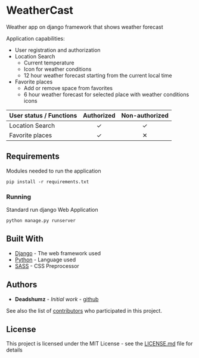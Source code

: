 # WeatherCast
Weather app on django framework that shows weather forecast

Application capabilities:
* User registration and authorization
* Location Search
  * Current temperature
  * Icon for weather conditions
  * 12 hour weather forecast starting from the current local time
* Favorite places
  * Add or remove space from favorites
  * 6 hour weather forecast for selected place with weather conditions icons

| User status / Functions        | Authorized           | Non-authorized  |
| ------------- |:-------------:|:----:|
| Location Search      | ✓ | ✓ |
| Favorite places      | ✓ | ✕ |

## Requirements

Modules needed to run the application

```
pip install -r requirements.txt
```

### Running

Standard run django Web Application

```
python manage.py runserver
```


## Built With

* [Django](https://www.djangoproject.com/) - The web framework used
* [Python](https://www.python.org/) - Language used
* [SASS](https://sass-lang.com/) - CSS Preprocessor

## Authors

* **Deadshumz** - *Initial work* - [github](https://github.com/deadshumz)

See also the list of [contributors](https://github.com/your/project/contributors) who participated in this project.

## License

This project is licensed under the MIT License - see the [LICENSE.md](LICENSE.md) file for details